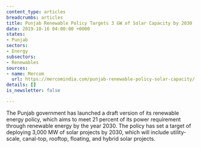 ```yaml
---
content_type: articles
breadcrumbs: articles
title: Punjab Renewable Policy Targets 3 GW of Solar Capacity by 2030
date: 2019-10-16 04:00:00 +0000
states:
- Punjab
sectors:
- Energy
subsectors:
- Renewables
sources:
- name: Mercom
  url: https://mercomindia.com/punjab-renewable-policy-solar-capacity/
details: []
is_newsletter: false

---
```

The Punjab government has launched a draft version of its renewable energy policy, which aims to meet 21 percent of its power requirement through renewable energy by the year 2030. The policy has set a target of deploying 3,000 MW of solar projects by 2030, which will include utility-scale, canal-top, rooftop, floating, and hybrid solar projects.
